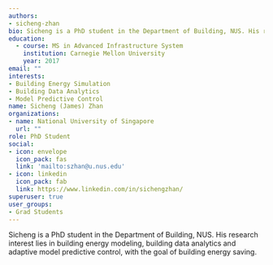 ```yaml
---
authors:
- sicheng-zhan
bio: Sicheng is a PhD student in the Department of Building, NUS. His research interest lies in building energy modeling, building data analytics and adaptive model predictive control, with the goal of building energy saving.
education:
  - course: MS in Advanced Infrastructure System
    institution: Carnegie Mellon University
    year: 2017
email: ""
interests:
- Building Energy Simulation
- Building Data Analytics
- Model Predictive Control
name: Sicheng (James) Zhan
organizations:
- name: National University of Singapore
  url: ""
role: PhD Student
social:
- icon: envelope
  icon_pack: fas
  link: 'mailto:szhan@u.nus.edu'
- icon: linkedin
  icon_pack: fab
  link: https://www.linkedin.com/in/sichengzhan/
superuser: true
user_groups:
- Grad Students
---
```


Sicheng is a PhD student in the Department of Building, NUS. His research interest lies in building energy modeling, building data analytics and adaptive model predictive control, with the goal of building energy saving. 


